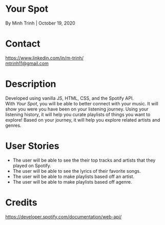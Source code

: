 
# Your Spot
 By Minh Trinh | October 19, 2020  


# Contact
https://www.linkedin.com/in/m-trinh/  
mtrinh11@gmail.com


# Description
Developed using vanilla JS, HTML, CSS, and the Spotify API.  
With *Your Spot*, you will be able to better connect with your music. It will show you were you have been on your listening journey. Using your listening history, it will help you curate playlists of things you want to explore! Based on your journey, it will help you explore related artists and genres.


# User Stories
* The user will be able to see the their top tracks and artists that they played on Spotify. 
* The user will be able to see the lyrics of their favorite songs.
* The user will be able to make playlists based off an artist.
* The user will be able to make playlists based off agenre.


<!-- # Getting Started -->


# Credits
https://developer.spotify.com/documentation/web-api/
